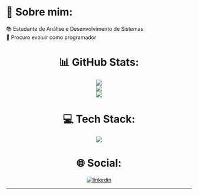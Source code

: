 # 💫 Sobre mim:
📚 Estudante de Análise e Desenvolvimento de Sistemas<br>🌱 Procuro evoluir como programador

<div align="center">

##
# 📊 GitHub Stats:
![](https://github-readme-stats.vercel.app/api?username=heitorpriston&theme=darcula&hide_border=true&include_all_commits=false&count_private=false)<br/>
![](https://github-readme-streak-stats.herokuapp.com/?user=heitorpriston&theme=darcula&hide_border=true)<br/>
![](https://github-readme-stats.vercel.app/api/top-langs/?username=heitorpriston&theme=darcula&hide_border=true&include_all_commits=false&count_private=false&layout=compact)
##
# 💻 Tech Stack:
![](https://skillicons.dev/icons?i=python,django,flask)

##
#  🌐 Social:
<a href="https://www.linkedin.com/in/heitorpriston/">
    <img src="https://img.shields.io/badge/LinkedIn-0077B5?style=for-the-badge&logo=linkedin&logoColor=white" alt="linkedin"/> 
    
---


